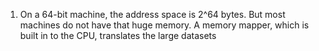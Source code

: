 1. On a 64-bit machine, the address space is 2^64 bytes. But most machines do not have that huge memory. A memory mapper,
 which is built in to the CPU, translates the large datasets
